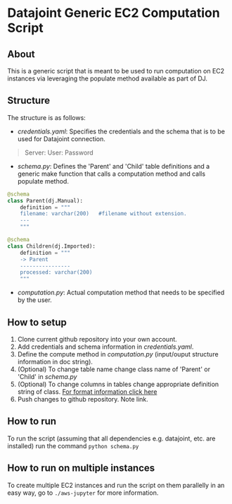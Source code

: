 # Datajoint Generic EC2 Computation Script

## About

This is a generic script that is meant to be used to run computation on EC2 instances via leveraging the populate method available as part of DJ. 

## Structure

The structure is as follows:

* *credentials.yaml*: Specifies the credentials and the schema that is to be used for Datajoint connection.
>   Server:
>   User:
> Password
* *schema.py*: Defines the 'Parent' and 'Child' table definitions and a generic make function that calls a computation method and calls populate method. 
```python
@schema
class Parent(dj.Manual):
    definition = """
    filename: varchar(200)   #filename without extension.
    ---
    """ 

@schema
class Children(dj.Imported):
    definition = """
    -> Parent
    ----------------
    processed: varchar(200)
    """
```

* *computation.py*: Actual computation method that needs to be specified by the user.

## How to setup

1. Clone current github repository into your own account.
2. Add credentials and schema information in *credentials.yaml*.
3. Define the compute method in *computation.py* (input/ouput structure information in doc string).
4. (Optional) To change table name change class name of 'Parent' or 'Child' in *schema.py*
5. (Optional) To change columns in tables change appropriate definition string of class. [For format information click here](https://docs.datajoint.io/python/definition/03-Table-Definition.html)
6. Push changes to github repository. Note link.

## How to run

To run the script (assuming that all dependencies e.g. datajoint, etc. are installed) run the command `python schema.py` 

## How to run on multiple instances 

To create multiple EC2 instances and run the script on them parallelly in an easy way, go to `./aws-jupyter` for more information.
